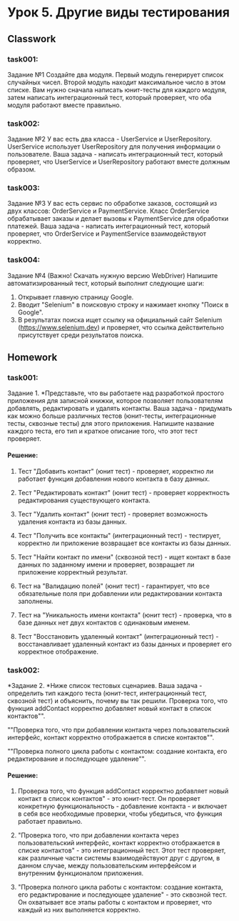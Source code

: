 # Урок 5. Другие виды тестирования

## Classwork

### task001:

Задание №1
Создайте два модуля. Первый модуль генерирует список случайных чисел. Второй модуль находит
максимальное число в этом списке.
Вам нужно сначала написать юнит-тесты для каждого модуля, затем написать интеграционный
тест, который проверяет, что оба модуля работают вместе правильно.

### task002:

Задание №2
У вас есть два класса - UserService и UserRepository. UserService использует UserRepository для
получения информации о пользователе. Ваша задача - написать интеграционный тест, который
проверяет, что UserService и UserRepository работают вместе должным образом.

### task003:

Задание №3
У вас есть сервис по обработке заказов, состоящий из двух классов: OrderService и
PaymentService. Класс OrderService обрабатывает заказы и делает вызовы к
PaymentService для обработки платежей. Ваша задача - написать интеграционный тест,
который проверяет, что OrderService и PaymentService взаимодействуют корректно.

### task004:

Задание №4 (Важно! Скачать нужную версию WebDriver)
Напишите автоматизированный тест, который выполнит следующие шаги:

1. Открывает главную страницу Google.
2. Вводит "Selenium" в поисковую строку и нажимает кнопку "Поиск в Google".
3. В результатах поиска ищет ссылку на официальный сайт Selenium
   (https://www.selenium.dev) и проверяет, что ссылка действительно присутствует среди
   результатов поиска.

## Homework

### task001:

Задание 1. *Представьте, что вы работаете над разработкой простого приложения для записной книжки, которое позволяет
пользователям добавлять, редактировать и удалять контакты.
Ваша задача - придумать как можно больше различных тестов (юнит-тесты, интеграционные тесты, сквозные тесты) для этого
приложения. Напишите название каждого теста, его тип и краткое описание того, что этот тест проверяет.

#### Решение:

1. Тест "Добавить контакт" (юнит тест) - проверяет, корректно ли работает функция добавления нового контакта в базу
   данных.

2. Тест "Редактировать контакт" (юнит тест) - проверяет корректность редактирования существующего контакта.

3. Тест "Удалить контакт" (юнит тест) - проверяет возможность удаления контакта из базы данных.

4. Тест "Получить все контакты" (интеграционный тест) - тестирует, корректно ли приложение возвращает все контакты из
   базы данных.

5. Тест "Найти контакт по имени" (сквозной тест) - ищет контакт в базе данных по заданному имени и проверяет, возвращает
   ли приложение корректный результат.

6. Тест на "Валидацию полей" (юнит тест) - гарантирует, что все обязательные поля при добавлении или редактировании
   контакта заполнены.

7. Тест на "Уникальность имени контакта" (юнит тест) - проверка, что в базе данных нет двух контактов с одинаковым
   именем.

8. Тест "Восстановить удаленный контакт" (интеграционный тест) - восстанавливает удаленный контакт из базы данных и
   проверяет его корректное отображение.

### task002:

*Задание 2. *Ниже список тестовых сценариев. Ваша задача - определить тип каждого теста (юнит-тест, интеграционный тест,
сквозной тест) и объяснить, почему вы так решили.
Проверка того, что функция addContact корректно добавляет новый контакт в список контактов"".

""Проверка того, что при добавлении контакта через пользовательский интерфейс, контакт корректно отображается в списке
контактов"".

""Проверка полного цикла работы с контактом: создание контакта, его редактирование и последующее удаление"".

#### Решение:

1. Проверка того, что функция addContact корректно добавляет новый контакт в список контактов" - это юнит-тест.
   Он проверяет конкретную функциональность - добавление контакта - и включает в себя все необходимые проверки,
   чтобы убедиться, что функция работает правильно.

2. "Проверка того, что при добавлении контакта через пользовательский интерфейс, контакт корректно отображается в списке
   контактов" - это интеграционный тест. Этот тест проверяет, как различные части системы взаимодействуют друг с другом,
   в данном случае, между пользовательским интерфейсом и внутренним функционалом приложения.

3. "Проверка полного цикла работы с контактом: создание контакта, его редактирование и последующее удаление" - это
   сквозной тест. Он охватывает все этапы работы с контактом и проверяет, что каждый из них выполняется корректно.